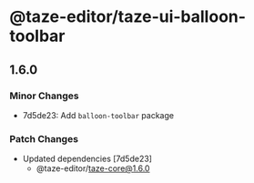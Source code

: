 # @taze-editor/taze-ui-balloon-toolbar

## 1.6.0

### Minor Changes

- 7d5de23: Add `balloon-toolbar` package

### Patch Changes

- Updated dependencies [7d5de23]
  - @taze-editor/taze-core@1.6.0
